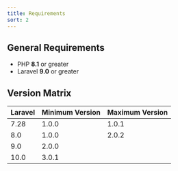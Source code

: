 ```yaml
---
title: Requirements
sort: 2
---
```


## General Requirements

-   PHP **8.1** or greater
-   Laravel **9.0** or greater

## Version Matrix

| Laravel | Minimum Version | Maximum Version |
| ------- | --------------- | --------------- |
| 7.28    | 1.0.0           | 1.0.1           |
| 8.0     | 1.0.0           | 2.0.2           |
| 9.0     | 2.0.0           |                 |
 | 10.0   | 3.0.1 | |
